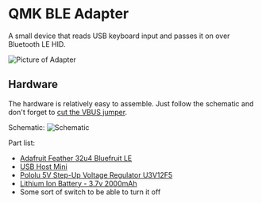 QMK BLE Adapter
===============
A small device that reads USB keyboard input and passes it on over Bluetooth LE HID.

![Picture of Adapter](https://i.imgur.com/O3VwBBJ.png)

Hardware
--------
The hardware is relatively easy to assemble. Just follow the schematic and don't forget to [cut the VBUS jumper](https://www.pjrc.com/teensy/td_libs_USBHostShield_4a.jpg).

Schematic:
![Schematic](https://i.imgur.com/s1Ia9We.png)

Part list:
* [Adafruit Feather 32u4 Bluefruit LE](https://www.adafruit.com/product/2829)
* [USB Host Mini](https://www.circuitsathome.com/arduino_usb_host_shield_projects/)
* [Pololu 5V Step-Up Voltage Regulator U3V12F5](https://www.pololu.com/product/2115)
* [Lithium Ion Battery - 3.7v 2000mAh](https://www.adafruit.com/product/2011)
* Some sort of switch to be able to turn it off
